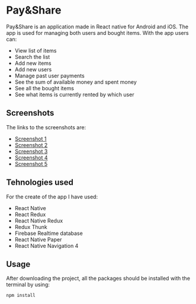 # Pay&Share

Pay&Share is an application made in React native for Android and iOS. The app is used for managing both users and bought items. With the app users can:
* View list of items
* Search the list 
* Add new items
* Add new users
* Manage past user payments
* See the sum of available money and spent money
* See all the bought items
* See what items is currently rented by which user


## Screenshots
The links to the screenshots are:
* [Screenshot 1](https://ibb.co/QYsmv8S)
* [Screenshot 2](https://ibb.co/1JtVwYG)
* [Screenshot 3](https://ibb.co/xmHw1PP)
* [Screenshot 4](https://ibb.co/ZzZNVbb)
* [Screenshot 5](https://ibb.co/6Wz9RJM)

## Tehnologies used
For the create of the app I have used:
* React Native
* React Redux
* React Native Redux
* Redux Thunk
* Firebase Realtime database
* React Native Paper
* React Native Navigation 4

## Usage
After downloading the project, all the packages should be installed with the terminal by using:

```npm
npm install
```

